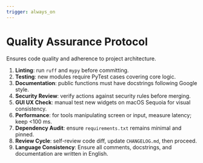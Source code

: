 ```yaml
---
trigger: always_on
---
```


# Quality Assurance Protocol

Ensures code quality and adherence to project architecture.

1. **Linting**: run `ruff` and `mypy` before committing.
2. **Testing**: new modules require PyTest cases covering core logic.
3. **Documentation**: public functions must have docstrings following Google style.
4. **Security Review**: verify actions against security rules before merging.
5. **GUI UX Check**: manual test new widgets on macOS Sequoia for visual consistency.
6. **Performance**: for tools manipulating screen or input, measure latency; keep <100 ms.
7. **Dependency Audit**: ensure `requirements.txt` remains minimal and pinned.
8. **Review Cycle**: self-review code diff, update `CHANGELOG.md`, then proceed.
9. **Language Consistency**: Ensure all comments, docstrings, and documentation are written in English.
